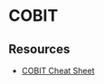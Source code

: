 # COBIT

## Resources

* [COBIT Cheat Sheet](https://miroslawdabrowski.com/downloads/COBIT5/COBIT%205%20-%20Cheatsheet%20%5Bv1.0,%20Minimarisk%5D.pdf)
